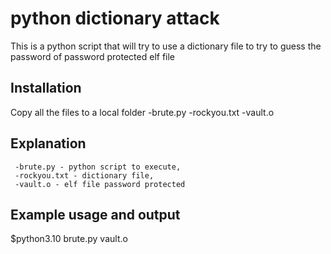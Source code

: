 python dictionary attack
========================

This is a python script that will try to use a dictionary file to try to guess the password of password protected elf file


Installation
------------
Copy all the files to a local folder
     -brute.py
     -rockyou.txt
     -vault.o


Explanation
-----------
     -brute.py - python script to execute, 
     -rockyou.txt - dictionary file, 
     -vault.o - elf file password protected



Example usage and output
------------------------
$python3.10 brute.py vault.o
